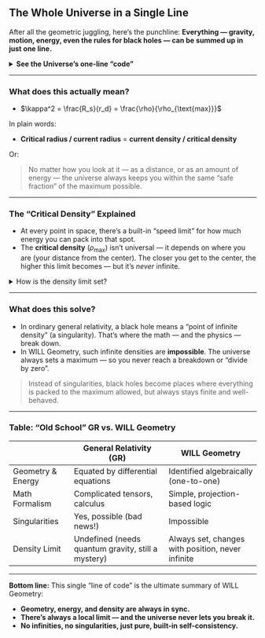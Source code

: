 ## The Whole Universe in a Single Line
After all the geometric juggling, here’s the punchline:
**Everything — gravity, motion, energy, even the rules for black holes — can be summed up in just one line.**

<details>
<summary><strong>See the Universe’s one-line “code”</strong></summary>

$$
\kappa^2 = \frac{R_s}{r_d} = \frac{\rho}{\rho_{\text{max}}}
$$

</details>

---

### What does this actually mean?

* $\kappa^2 = \frac{R_s}{r_d} = \frac{\rho}{\rho_{\text{max}}}$

In plain words:

* **Critical radius / current radius**
  \= **current density / critical density**

Or:

> No matter how you look at it — as a distance, or as an amount of energy —
> the universe always keeps you within the same “safe fraction” of the maximum possible.

---

### The “Critical Density” Explained

* At every point in space, there’s a built-in “speed limit” for how much energy you can pack into that spot.
* The **critical density** ($\rho_{\text{max}}$) isn’t universal — it depends on where you are (your distance from the center).
  The closer you get to the center, the higher this limit becomes — but it’s *never* infinite.

<details>
<summary>How is the density limit set?</summary>

$$
\rho_{\text{max}} = \frac{c^2}{8\pi G r_d^2}
$$

— “The smaller the radius, the greater the allowed density — but there’s always a cap.”

</details>

---

### What does this solve?

* In ordinary general relativity, a black hole means a “point of infinite density” (a singularity).
  That’s where the math — and the physics — break down.
* In WILL Geometry, such infinite densities are **impossible**.
  The universe always sets a maximum — so you never reach a breakdown or “divide by zero”.

> Instead of singularities, black holes become places where everything is packed to the maximum allowed, but always stays finite and well-behaved.

---

### Table: “Old School” GR vs. WILL Geometry

|                   | **General Relativity (GR)**                        | **WILL Geometry**                                 |
| ----------------- | -------------------------------------------------- | ------------------------------------------------- |
| Geometry & Energy | Equated by differential equations                  | Identified algebraically (one-to-one)             |
| Math Formalism    | Complicated tensors, calculus                      | Simple, projection-based logic                    |
| Singularities     | Yes, possible (bad news!)                          | Impossible                  |
| Density Limit     | Undefined (needs quantum gravity, still a mystery) | Always set, changes with position, never infinite |

---

**Bottom line:**
This single “line of code” is the ultimate summary of WILL Geometry:

* **Geometry, energy, and density are always in sync.**
* **There’s always a local limit — and the universe never lets you break it.**
* **No infinities, no singularities, just pure, built-in self-consistency.**

